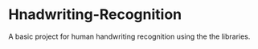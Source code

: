 # Hnadwriting-Recognition
A basic project for human handwriting recognition using the the libraries.
